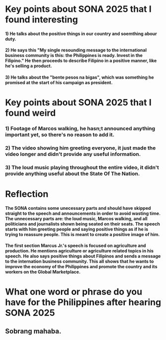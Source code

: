 # **Key points about SONA 2025 that I found interesting**
#### 1) He talks about the positive things in our country and soemthing abour duty.
#### 2) He says this "My single resounding message to the international business community is this: the Philippines is ready. Invest in the Filipino." He then proceeds to describe Filipino in a positive manner, like he's selling a product.
#### 3) He talks about the "bente pesos na bigas", which was something he promised at the start of his campaign as president.


# **Key points about SONA 2025 that I found weird**
### 1) Footage of Marcos walking, he hasn;t announced anything important yet, so there's no reason to add it. 
### 2) The video showing him greeting everyone, it just made the video longer and didn't provide any useful information.
### 3) The loud music playing throughout the entire video, it didn't provide anything useful about the State Of The Nation.




# **Reflection**
#### The SONA contains some unecessary parts and should have skipped straight to the speech and announcements in order to avoid wasting time. The unnecessary parts are: the loud music, Marcos walking, and all politicians and journalists shown being seated on their seats. The speech starts with him greeting people and saying positive things as if he is trying to reassure people. This is meant to create a positive image of him.

####  The first section  Marcus Jr.'s speech is focused on agriculture and production. He mentions agriculture or agriculture related topics in his speech. He also says positive things about Filipinos and sends a message to the internation business community. This all shows that he wants to improve the economy of the Philippines and promote the country and its workers on the Global Marketplace. 




# **What one word or phrase do you have for the Philippines after hearing SONA 2025**
## Sobrang mahaba.